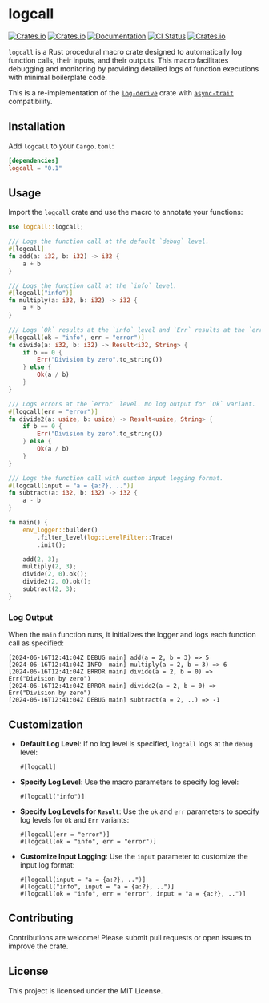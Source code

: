 # logcall

[![Crates.io](https://img.shields.io/crates/v/logcall?style=flat-square&logo=rust)](https://crates.io/crates/logcall)
[![Crates.io](https://img.shields.io/crates/d/logcall?style=flat-square&logo=rust)](https://crates.io/crates/logcall)
[![Documentation](https://img.shields.io/docsrs/logcall?style=flat-square&logo=rust)](https://docs.rs/logcall/)
[![CI Status](https://img.shields.io/github/actions/workflow/status/andylokandy/logcall/ci.yml?style=flat-square&logo=github)](https://github.com/andylokandy/logcall/actions)
[![Crates.io](https://img.shields.io/crates/l/logcall?style=flat-square&logo=)](https://crates.io/crates/logcall)

`logcall` is a Rust procedural macro crate designed to automatically log function calls, their inputs, and their outputs. This macro facilitates debugging and monitoring by providing detailed logs of function executions with minimal boilerplate code.

This is a re-implementation of the [`log-derive`](https://crates.io/crates/log-derive) crate with [`async-trait`](https://crates.io/crates/async-trait) compatibility.

## Installation

Add `logcall` to your `Cargo.toml`:

```toml
[dependencies]
logcall = "0.1"
```

## Usage

Import the `logcall` crate and use the macro to annotate your functions:

```rust
use logcall::logcall;

/// Logs the function call at the default `debug` level.
#[logcall]
fn add(a: i32, b: i32) -> i32 {
    a + b
}

/// Logs the function call at the `info` level.
#[logcall("info")]
fn multiply(a: i32, b: i32) -> i32 {
    a * b
}

/// Logs `Ok` results at the `info` level and `Err` results at the `error` level.
#[logcall(ok = "info", err = "error")]
fn divide(a: i32, b: i32) -> Result<i32, String> {
    if b == 0 {
        Err("Division by zero".to_string())
    } else {
        Ok(a / b)
    }
}

/// Logs errors at the `error` level. No log output for `Ok` variant.
#[logcall(err = "error")]
fn divide2(a: usize, b: usize) -> Result<usize, String> {
    if b == 0 {
        Err("Division by zero".to_string())
    } else {
        Ok(a / b)
    }
}

/// Logs the function call with custom input logging format.
#[logcall(input = "a = {a:?}, ..")]
fn subtract(a: i32, b: i32) -> i32 {
    a - b
}

fn main() {
    env_logger::builder()
        .filter_level(log::LevelFilter::Trace)
        .init();

    add(2, 3);
    multiply(2, 3);
    divide(2, 0).ok();
    divide2(2, 0).ok();
    subtract(2, 3);
}
```

### Log Output

When the `main` function runs, it initializes the logger and logs each function call as specified:

```rust,ignore
[2024-06-16T12:41:04Z DEBUG main] add(a = 2, b = 3) => 5
[2024-06-16T12:41:04Z INFO  main] multiply(a = 2, b = 3) => 6
[2024-06-16T12:41:04Z ERROR main] divide(a = 2, b = 0) => Err("Division by zero")
[2024-06-16T12:41:04Z ERROR main] divide2(a = 2, b = 0) => Err("Division by zero")
[2024-06-16T12:41:04Z DEBUG main] subtract(a = 2, ..) => -1
```

## Customization

- **Default Log Level**: If no log level is specified, `logcall` logs at the `debug` level:
  ```rust,ignore
  #[logcall]
  ```
- **Specify Log Level**: Use the macro parameters to specify log level:
  ```rust,ignore
  #[logcall("info")]
- **Specify Log Levels for `Result`**: Use the `ok` and `err` parameters to specify log levels for `Ok` and `Err` variants:
  ```rust,ignore
  #[logcall(err = "error")]
  #[logcall(ok = "info", err = "error")]
  ```
- **Customize Input Logging**: Use the `input` parameter to customize the input log format:
  ```rust,ignore
  #[logcall(input = "a = {a:?}, ..")]
  #[logcall("info", input = "a = {a:?}, ..")]
  #[logcall(ok = "info", err = "error", input = "a = {a:?}, ..")]
  ```

## Contributing

Contributions are welcome! Please submit pull requests or open issues to improve the crate.

## License

This project is licensed under the MIT License.
